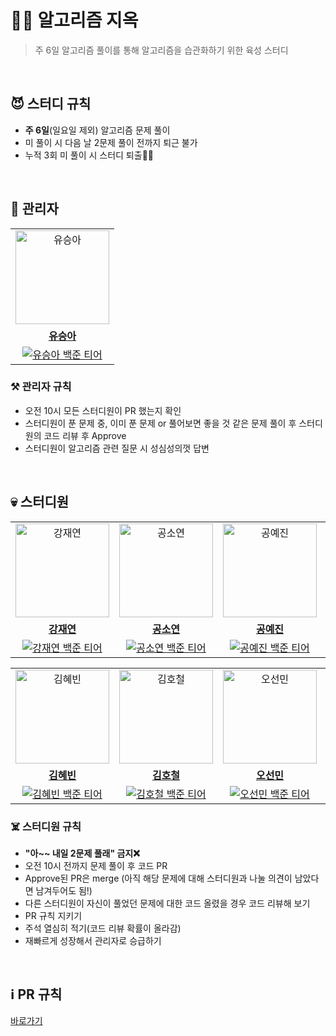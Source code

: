 # 🏴‍☠ 알고리즘 지옥
> 주 6일 알고리즘 풀이를 통해 알고리즘을 습관화하기 위한 육성 스터디

<br />

## 😈 스터디 규칙
- <strong>주 6일</strong>(일요일 제외) 알고리즘 문제 풀이
- 미 풀이 시 다음 날 2문제 풀이 전까지 퇴근 불가
- 누적 3회 미 풀이 시 스터디 퇴출👼🏻

<br />

## 👹 관리자
<table>
  <tr>
    <td align="center">
      <a href="https://github.com/SeungAh-Yoo99">
        <img src="https://github.com/SeungAh-Yoo99.png" alt="유승아" width="150" height="150"/>
      </a>
    </td>
  </tr>
   <tr>
    <td align="center">
      <a href="https://github.com/SeungAh-Yoo99">
        <b>유승아</b>
      </a>
    </td>
  </tr>
   <tr>
    <td align="center">
      <a href="https://solved.ac/ysa8497">
        <img src="http://mazassumnida.wtf/api/mini/generate_badge?boj=ysa8497" alt="유승아 백준 티어" />
      </a>
    </td>
  </tr>
</table>

### ⚒️ 관리자 규칙
- 오전 10시 모든 스터디원이 PR 했는지 확인
- 스터디원이 푼 문제 중, 이미 푼 문제 or 풀어보면 좋을 것 같은 문제 풀이 후 스터디원의 코드 리뷰 후 Approve
- 스터디원이 알고리즘 관련 질문 시 성심성의껏 답변

<br />

## 💀 스터디원
<table>
  <tr>
    <td align="center">
      <a href="https://github.com/riverkite0708">
        <img src="https://github.com/riverkite0708.png" alt="강재연" width="150" height="150"/>
      </a>
    </td>
    <td align="center">
      <a href="https://github.com/Kong-E">
        <img src="https://github.com/Kong-E.png" alt="공소연" width="150" height="150"/>
      </a>
    </td>
    <td align="center">
      <a href="https://github.com/yaejinkong">
        <img src="https://github.com/yaejinkong.png" alt="공예진" width="150" height="150"/>
      </a>
    </td>
    <td align="center">
      <a href="https://github.com/Jieun-KWAK">
        <img src="https://github.com/Jieun-KWAK.png" alt="곽지은" width="150" height="150"/>
      </a>
    </td>
  </tr>
   <tr>
     <td align="center">
      <a href="https://github.com/riverkite0708">
        <b>강재연</b>
      </a>
    </td>
    <td align="center">
      <a href="https://github.com/Kong-E">
        <b>공소연</b>
      </a>
    </td>
     <td align="center">
      <a href="https://github.com/yaejinkong">
        <b>공예진</b>
      </a>
    </td>
    <td align="center">
      <a href="https://github.com/Jieun-KWAK">
        <b>곽지은</b>
      </a>
    </td>
  </tr>
   <tr>
    <td align="center">
      <a href="https://solved.ac/goldgul">
        <img src="http://mazassumnida.wtf/api/mini/generate_badge?boj=goldgul" alt="강재연 백준 티어" />
      </a>
    </td>
    <td align="center">
      <a href="https://solved.ac/kng001016">
        <img src="http://mazassumnida.wtf/api/mini/generate_badge?boj=kng001016" alt="공소연 백준 티어" />
      </a>
    </td>
    <td align="center">
      <a href="https://solved.ac/kong0910a">
        <img src="http://mazassumnida.wtf/api/mini/generate_badge?boj=kong0910a" alt="공예진 백준 티어" />
      </a>
    </td>
    <td align="center">
      <a href="https://solved.ac/jieun4763">
        <img src="http://mazassumnida.wtf/api/mini/generate_badge?boj=jieun4763" alt="곽지은 백준 티어" />
      </a>
    </td>
  </tr>
</table>

<table>
  <tr>
    <td align="center">
      <a href="https://github.com/qbobl5">
        <img src="https://github.com/qbobl5.png" alt="김혜빈" width="150" height="150"/>
      </a>
    </td>
    <td align="center">
      <a href="https://github.com/HoChoRoo">
        <img src="https://github.com/HoChoRoo.png" alt="김호철" width="150" height="150"/>
      </a>
    </td>
    <td align="center">
      <a href="https://github.com/seonmin5">
        <img src="https://github.com/seonmin5.png" alt="오선민" width="150" height="150"/>
      </a>
    </td>
    <td align="center">
      <a href="https://github.com/doyi0107">
        <img src="https://github.com/doyi0107.png" alt="이도이" width="150" height="150"/>
      </a>
    </td>
  </tr>
   <tr>
     <td align="center">
      <a href="https://github.com/qbobl5">
        <b>김혜빈</b>
      </a>
    </td>
     <td align="center">
      <a href="https://github.com/HoChoRoo">
        <b>김호철</b>
      </a>
    </td>
     <td align="center">
      <a href="https://github.com/seonmin5">
        <b>오선민</b>
      </a>
    </td>
     <td align="center">
      <a href="https://github.com/doyi0107">
        <b>이도이</b>
      </a>
    </td>
  </tr>
   <tr>
     <td align="center">
      <a href="https://solved.ac/ddddd99">
        <img src="http://mazassumnida.wtf/api/mini/generate_badge?boj=ddddd99" alt="김혜빈 백준 티어" />
      </a>
    </td>
     <td align="center">
      <a href="https://solved.ac/rttkhc">
        <img src="http://mazassumnida.wtf/api/mini/generate_badge?boj=rttkhc" alt="김호철 백준 티어" />
      </a>
    </td>
     <td align="center">
      <a href="https://solved.ac/5hamtori">
        <img src="http://mazassumnida.wtf/api/mini/generate_badge?boj=5hamtori" alt="오선민 백준 티어" />
      </a>
    </td>
     <td align="center">
      <a href="https://solved.ac/doyi9917">
        <img src="http://mazassumnida.wtf/api/mini/generate_badge?boj=doyi9917" alt="이도이 백준 티어" />
      </a>
    </td>
  </tr>
</table>

### ☠️ 스터디원 규칙
- <strong>"아~~ 내일 2문제 풀래" 금지❌</strong>
- 오전 10시 전까지 문제 풀이 후 코드 PR
- Approve된 PR은 merge (아직 해당 문제에 대해 스터디원과 나눌 의견이 남았다면 남겨두어도 됨!)
- 다른 스터디원이 자신이 풀었던 문제에 대한 코드 올렸을 경우 코드 리뷰해 보기
- PR 규칙 지키기
- 주석 열심히 적기(코드 리뷰 확률이 올라감)
- 재빠르게 성장해서 관리자로 승급하기

<br />

## ℹ️ PR 규칙
<a href="https://github.com/SeungAh-Yoo99/Hell-of-Algorithms/blob/main/PullRequest.md">바로가기</a>
